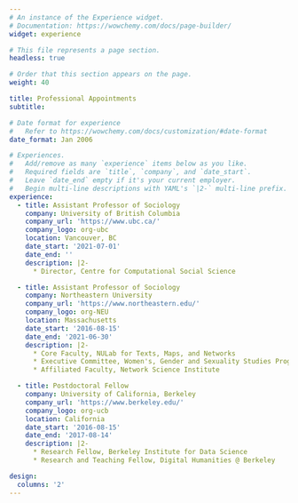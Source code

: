 ```yaml
---
# An instance of the Experience widget.
# Documentation: https://wowchemy.com/docs/page-builder/
widget: experience

# This file represents a page section.
headless: true

# Order that this section appears on the page.
weight: 40

title: Professional Appointments
subtitle:

# Date format for experience
#   Refer to https://wowchemy.com/docs/customization/#date-format
date_format: Jan 2006

# Experiences.
#   Add/remove as many `experience` items below as you like.
#   Required fields are `title`, `company`, and `date_start`.
#   Leave `date_end` empty if it's your current employer.
#   Begin multi-line descriptions with YAML's `|2-` multi-line prefix.
experience:
  - title: Assistant Professor of Sociology
    company: University of British Columbia
    company_url: 'https://www.ubc.ca/'
    company_logo: org-ubc
    location: Vancouver, BC
    date_start: '2021-07-01'
    date_end: ''
    description: |2-
      * Director, Centre for Computational Social Science

  - title: Assistant Professor of Sociology
    company: Northeastern University
    company_url: 'https://www.northeastern.edu/'
    company_logo: org-NEU
    location: Massachusetts
    date_start: '2016-08-15'
    date_end: '2021-06-30'
    description: |2-
      * Core Faculty, NULab for Texts, Maps, and Networks
      * Executive Committee, Women's, Gender and Sexuality Studies Program
      * Affiliated Faculty, Network Science Institute

  - title: Postdoctoral Fellow
    company: University of California, Berkeley
    company_url: 'https://www.berkeley.edu/'
    company_logo: org-ucb
    location: California
    date_start: '2016-08-15'
    date_end: '2017-08-14'
    description: |2-
      * Research Fellow, Berkeley Institute for Data Science
      * Research and Teaching Fellow, Digital Humanities @ Berkeley

design:
  columns: '2'
---
```


